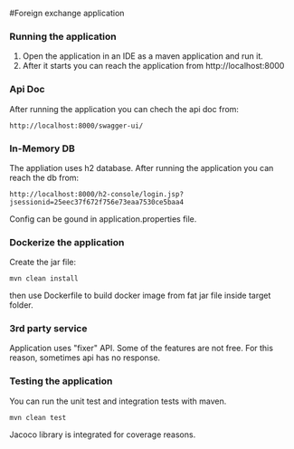#Foreign exchange application

### Running the application
1. Open the application in an IDE as a maven application and run it.
2. After it starts you can reach the application from http://localhost:8000

### Api Doc
After running the application you can chech the api doc from:
    
    http://localhost:8000/swagger-ui/
    
### In-Memory DB
The appliation uses h2 database. After running the application you can reach the db from:

    http://localhost:8000/h2-console/login.jsp?jsessionid=25eec37f672f756e73eaa7530ce5baa4
    
Config can be gound in application.properties file.

### Dockerize the application

Create the jar file:

    mvn clean install

then use Dockerfile to build docker image from fat jar file inside target folder.

### 3rd party service
Application uses "fixer" API. Some of the features are not free. For this reason, sometimes api has no response.

### Testing the application
You can run the unit test and integration tests with maven.

    mvn clean test
    
Jacoco library is integrated for coverage reasons.